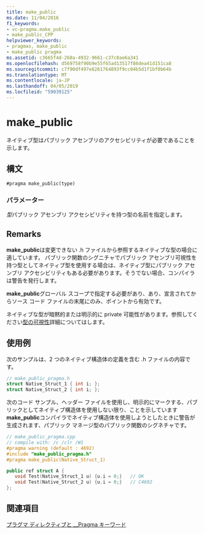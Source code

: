 ```yaml
---
title: make_public
ms.date: 11/04/2016
f1_keywords:
- vc-pragma.make_public
- make_public_CPP
helpviewer_keywords:
- pragmas, make_public
- make_public pragma
ms.assetid: c3665f4d-268a-4932-9661-c37c8ae6a341
ms.openlocfilehash: d569758f90b9e55f65ad13517f86dea41d151ca8
ms.sourcegitcommit: c7f90df497e6261764893f9cc04b5d1f1bf0b64b
ms.translationtype: MT
ms.contentlocale: ja-JP
ms.lasthandoff: 04/05/2019
ms.locfileid: "59039125"
---
```

# <a name="makepublic"></a>make_public
ネイティブ型はパブリック アセンブリのアクセシビリティが必要であることを示します。

## <a name="syntax"></a>構文

```
#pragma make_public(type)
```

### <a name="parameters"></a>パラメーター

*型*パブリック アセンブリ アクセシビリティを持つ型の名前を指定します。

## <a name="remarks"></a>Remarks

**make_public**は変更できない .h ファイルから参照するネイティブな型の場合に適しています。 パブリック関数のシグニチャでパブリック アセンブリ可視性を持つ型としてネイティブ型を使用する場合は、ネイティブ型にパブリック アセンブリ アクセシビリティもある必要があります。そうでない場合、コンパイラは警告を発行します。

**make_public**グローバル スコープで指定する必要があり、あり、宣言されてからソース コード ファイルの末尾にのみ、ポイントから有効です。

ネイティブな型が暗黙的または明示的に private 可能性があります。参照してください[型の可視性](../dotnet/how-to-define-and-consume-classes-and-structs-cpp-cli.md#BKMK_Type_visibility)詳細についてはします。

## <a name="examples"></a>使用例

次のサンプルは、2 つのネイティブ構造体の定義を含む .h ファイルの内容です。

```cpp
// make_public_pragma.h
struct Native_Struct_1 { int i; };
struct Native_Struct_2 { int i; };
```

次のコード サンプル、ヘッダー ファイルを使用し、明示的にマークする、パブリックとしてネイティブ構造体を使用しない限り、ことを示しています**make_public**コンパイラでネイティブ構造体を使用しようとしたときに警告が生成されます、パブリック マネージ型のパブリック関数のシグネチャです。

```cpp
// make_public_pragma.cpp
// compile with: /c /clr /W1
#pragma warning (default : 4692)
#include "make_public_pragma.h"
#pragma make_public(Native_Struct_1)

public ref struct A {
   void Test(Native_Struct_1 u) {u.i = 0;}   // OK
   void Test(Native_Struct_2 u) {u.i = 0;}   // C4692
};
```

## <a name="see-also"></a>関連項目

[プラグマ ディレクティブと __Pragma キーワード](../preprocessor/pragma-directives-and-the-pragma-keyword.md)